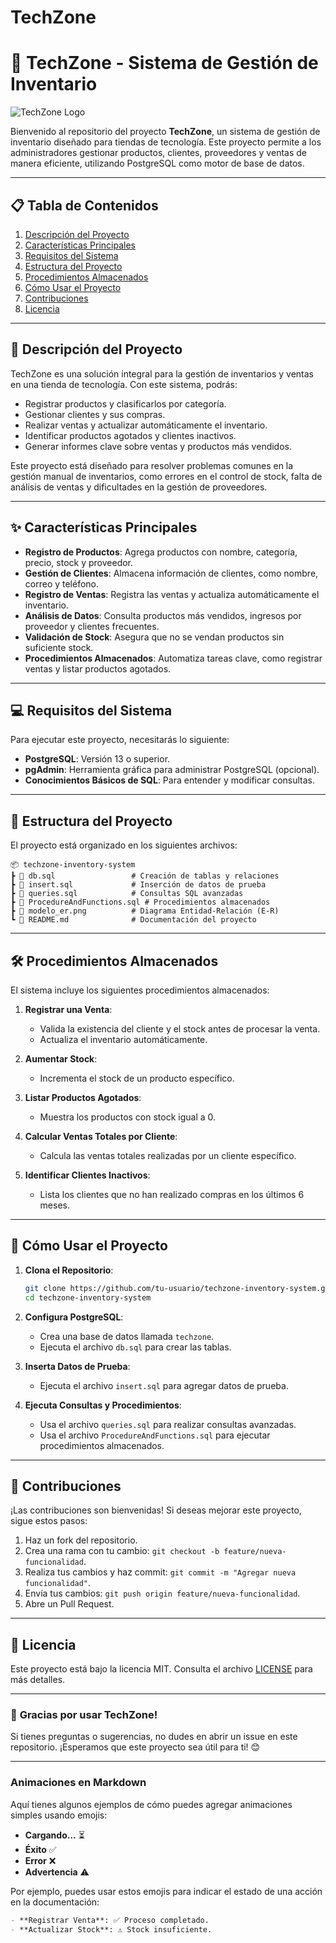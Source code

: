 # TechZone


# 🚀 **TechZone - Sistema de Gestión de Inventario**

![TechZone Logo](https://via.placeholder.com/150) 

Bienvenido al repositorio del proyecto **TechZone**, un sistema de gestión de inventario diseñado para tiendas de tecnología. Este proyecto permite a los administradores gestionar productos, clientes, proveedores y ventas de manera eficiente, utilizando PostgreSQL como motor de base de datos.

---

## 📋 **Tabla de Contenidos**

1. [Descripción del Proyecto](#descripción-del-proyecto)
2. [Características Principales](#características-principales)
3. [Requisitos del Sistema](#requisitos-del-sistema)
4. [Estructura del Proyecto](#estructura-del-proyecto)
5. [Procedimientos Almacenados](#procedimientos-almacenados)
6. [Cómo Usar el Proyecto](#cómo-usar-el-proyecto)
7. [Contribuciones](#contribuciones)
8. [Licencia](#licencia)

---

## 📝 **Descripción del Proyecto**

TechZone es una solución integral para la gestión de inventarios y ventas en una tienda de tecnología. Con este sistema, podrás:

- Registrar productos y clasificarlos por categoría.
- Gestionar clientes y sus compras.
- Realizar ventas y actualizar automáticamente el inventario.
- Identificar productos agotados y clientes inactivos.
- Generar informes clave sobre ventas y productos más vendidos.

Este proyecto está diseñado para resolver problemas comunes en la gestión manual de inventarios, como errores en el control de stock, falta de análisis de ventas y dificultades en la gestión de proveedores.

---

## ✨ **Características Principales**

- **Registro de Productos**: Agrega productos con nombre, categoría, precio, stock y proveedor.
- **Gestión de Clientes**: Almacena información de clientes, como nombre, correo y teléfono.
- **Registro de Ventas**: Registra las ventas y actualiza automáticamente el inventario.
- **Análisis de Datos**: Consulta productos más vendidos, ingresos por proveedor y clientes frecuentes.
- **Validación de Stock**: Asegura que no se vendan productos sin suficiente stock.
- **Procedimientos Almacenados**: Automatiza tareas clave, como registrar ventas y listar productos agotados.

---

## 💻 **Requisitos del Sistema**

Para ejecutar este proyecto, necesitarás lo siguiente:

- **PostgreSQL**: Versión 13 o superior.
- **pgAdmin**: Herramienta gráfica para administrar PostgreSQL (opcional).
- **Conocimientos Básicos de SQL**: Para entender y modificar consultas.

---

## 📂 **Estructura del Proyecto**

El proyecto está organizado en los siguientes archivos:

```
📦 techzone-inventory-system
┣ 📄 db.sql                 # Creación de tablas y relaciones
┣ 📄 insert.sql             # Inserción de datos de prueba
┣ 📄 queries.sql            # Consultas SQL avanzadas
┣ 📄 ProcedureAndFunctions.sql # Procedimientos almacenados
┣ 📄 modelo_er.png          # Diagrama Entidad-Relación (E-R)
┗ 📄 README.md              # Documentación del proyecto
```

---

## 🛠️ **Procedimientos Almacenados**

El sistema incluye los siguientes procedimientos almacenados:

1. **Registrar una Venta**:
   - Valida la existencia del cliente y el stock antes de procesar la venta.
   - Actualiza el inventario automáticamente.

2. **Aumentar Stock**:
   - Incrementa el stock de un producto específico.

3. **Listar Productos Agotados**:
   - Muestra los productos con stock igual a 0.

4. **Calcular Ventas Totales por Cliente**:
   - Calcula las ventas totales realizadas por un cliente específico.

5. **Identificar Clientes Inactivos**:
   - Lista los clientes que no han realizado compras en los últimos 6 meses.

---

## 🚀 **Cómo Usar el Proyecto**

1. **Clona el Repositorio**:
   ```bash
   git clone https://github.com/tu-usuario/techzone-inventory-system.git
   cd techzone-inventory-system
   ```

2. **Configura PostgreSQL**:
   - Crea una base de datos llamada `techzone`.
   - Ejecuta el archivo `db.sql` para crear las tablas.

3. **Inserta Datos de Prueba**:
   - Ejecuta el archivo `insert.sql` para agregar datos de prueba.

4. **Ejecuta Consultas y Procedimientos**:
   - Usa el archivo `queries.sql` para realizar consultas avanzadas.
   - Usa el archivo `ProcedureAndFunctions.sql` para ejecutar procedimientos almacenados.

---

## 🤝 **Contribuciones**

¡Las contribuciones son bienvenidas! Si deseas mejorar este proyecto, sigue estos pasos:

1. Haz un fork del repositorio.
2. Crea una rama con tu cambio: `git checkout -b feature/nueva-funcionalidad`.
3. Realiza tus cambios y haz commit: `git commit -m "Agregar nueva funcionalidad"`.
4. Envía tus cambios: `git push origin feature/nueva-funcionalidad`.
5. Abre un Pull Request.

---

## 📜 **Licencia**

Este proyecto está bajo la licencia MIT. Consulta el archivo [LICENSE](LICENSE) para más detalles.

---

### 🌟 **Gracias por usar TechZone!**

Si tienes preguntas o sugerencias, no dudes en abrir un issue en este repositorio. ¡Esperamos que este proyecto sea útil para ti! 😊

---

### Animaciones en Markdown

Aquí tienes algunos ejemplos de cómo puedes agregar animaciones simples usando emojis:

- **Cargando...** ⏳
- **Éxito** ✅
- **Error** ❌
- **Advertencia** ⚠️

Por ejemplo, puedes usar estos emojis para indicar el estado de una acción en la documentación:

```markdown
- **Registrar Venta**: ✅ Proceso completado.
- **Actualizar Stock**: ⚠️ Stock insuficiente.
```

